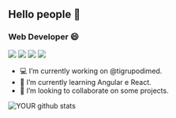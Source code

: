 ## Hello people 👋

### Web Developer 😄

[<img src="https://img.shields.io/badge/twitter-%231DA1F2.svg?&style=for-the-badge&logo=twitter&logoColor=white" />](https://twitter.com/allanrsgomes) 
[<img src="https://img.shields.io/badge/linkedin-%230077B5.svg?&style=for-the-badge&logo=linkedin&logoColor=white" />](https://www.linkedin.com/in/allanrsgomes/) 
[<img src = "https://img.shields.io/badge/instagram-%23E4405F.svg?&style=for-the-badge&logo=instagram&logoColor=white">](instagram) 
[<img src = "https://img.shields.io/badge/facebook-%231877F2.svg?&style=for-the-badge&logo=facebook&logoColor=white">](https://www.facebook.com/allanrsgomes)

- 💻  I’m currently working on @tigrupodimed.
- 🌱  I’m currently learning Angular e React.
- 👯  I’m looking to collaborate on some projects.

![YOUR github stats](https://github-readme-stats.vercel.app/api?username=allanrsgomes)



